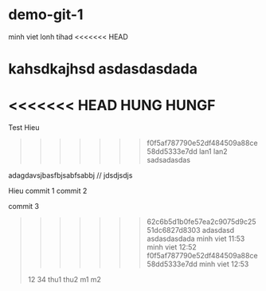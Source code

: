 # demo-git-1
minh viet lonh tihad
<<<<<<< HEAD

kahsdkajhsd
asdasdasdada
=======
<<<<<<< HEAD
HUNG HUNGF
=======

Test
Hieu
>>>>>>> f0f5af787790e52df484509a88ce58dd5333e7dd
>lan1
>lan2
sadsadasdas

adagdavsjbasfbjsabfsabbj
// jdsdjsdjs

Hieu commit 1
commit 2

commit 3

>>>>>>> 62c6b5d1b0fe57ea2c9075d9c2551dc6827d8303
adasdasd
>asdasdasdada minh viet 11:53
>minh viet 12:52 f0f5af787790e52df484509a88ce58dd5333e7dd
>minh viet 12:53
>
>12
>34
>thu1
>thu2
>m1
>m2
>